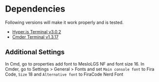 # Dependencies

Following versions will make it work properly and is tested.

* [Hyper.is Terminal v3.0.2](https://github.com/vercel/hyper/releases/tag/3.0.2)
* [Cmder Terminal v1.3.17](https://github.com/cmderdev/cmder/releases/tag/v1.3.17)


## Additional Settings
In Cmd, go to properties add font to MesloLGS NF and font size 16.
In Cmder, go to Settings > General > Fonts and set `Main console font` to Fira Code, `Size` 18 and `Alternative font` to FiraCode Nerd Font
